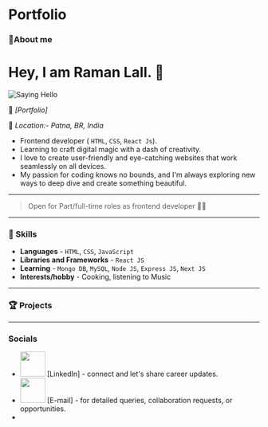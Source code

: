 # Portfolio
### 👋About me
# Hey, I am Raman Lall. 🌟
<img  src="https://media.giphy.com/media/xT0BKpqAaJczduXXJ6/giphy.gif" alt="Saying Hello" />

💪 _[Portfolio]_

📍 _Location:- Patna, BR, India_

 - Frontend developer ( `HTML`, `CSS`, `React Js`).
 - Learning to craft digital magic with a dash of creativity.
 - I love to create user-friendly and eye-catching websites that work seamlessly on all devices.
 - My passion for coding knows no bounds, and I'm always exploring new ways to deep dive and create something beautiful.

---

> Open for Part/full-time roles as frontend developer 🐱‍🏍

---

### 👀 Skills

- **Languages** - `HTML`, `CSS`, `JavaScript`
-  **Libraries and Frameworks** - `React JS`
-  **Learning** - `Mongo DB`, `MySQL`, `Node JS`, `Express JS`, `Next JS`
- **Interests/hobby** - Cooking, listening to Music

------

### 🏆 Projects

---

### Socials 
-  <a herf=https://www.linkedin.com/in/raman-lall /> <img src="https://cdn.worldvectorlogo.com/logos/linkedin-icon-3.svg" height="50"/> [LinkedIn] - connect and let's share career updates.
- <a herf=https://rk004912@gmail.com /> <img src="https://cdn.iconscout.com/icon/free/png-256/free-google-mail-new-4762011-3955524.png?f=webp" height="50"/> [E-mail] - for detailed queries, collaboration requests, or opportunities.
- <a herf =/>



